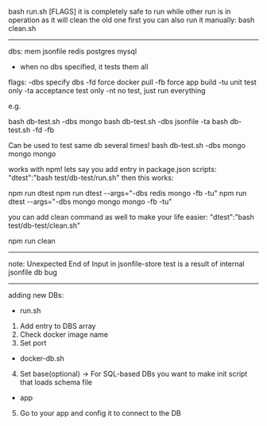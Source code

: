 bash run.sh [FLAGS]
it is completely safe to run while other run is in operation as it will clean the old one first
you can also run it manually:
bash clean.sh

-------

dbs:
  mem
  jsonfile
  redis
  postgres
  mysql
* when no dbs specified, it tests them all

flags:
  -dbs        specify dbs
  -fd         force docker pull
  -fb         force app build
  -tu         unit test only
  -ta         acceptance test only
  -nt         no test, just run everything

e.g.

bash db-test.sh -dbs mongo
bash db-test.sh -dbs jsonfile -ta
bash db-test.sh -fd -fb

Can be used to test same db several times!
bash db-test.sh -dbs mongo mongo mongo

works with npm!
lets say you add entry in package.json scripts:
"dtest":"bash test/db-test/run.sh"
then this works:

npm run dtest
npm run dtest --args="-dbs redis mongo -fb -tu" 
npm run dtest --args="-dbs mongo mongo mongo -fb -tu" 

you can add clean command as well to make your life easier:
"dtest":"bash test/db-test/clean.sh"

npm run clean

-------

note: Unexpected End of Input in jsonfile-store test is a result of internal jsonfile db bug

-------

adding new DBs:

* run.sh
1) Add entry to DBS array
2) Check docker image name
3) Set port
* docker-db.sh
4) Set base(optional)
-> For SQL-based DBs you want to make init script that loads schema file
* app
5) Go to your app and config it to connect to the DB